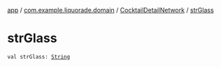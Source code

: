 [app](../../index.md) / [com.example.liquorade.domain](../index.md) / [CocktailDetailNetwork](index.md) / [strGlass](./str-glass.md)

# strGlass

`val strGlass: `[`String`](https://kotlinlang.org/api/latest/jvm/stdlib/kotlin/-string/index.html)